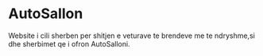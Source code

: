 # AutoSallon
Website i cili sherben per shitjen e veturave te brendeve me te ndryshme,si dhe sherbimet qe i ofron AutoSalloni.
